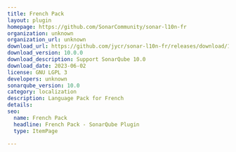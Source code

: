 ```yaml
---
title: French Pack
layout: plugin
homepage: https://github.com/SonarCommunity/sonar-l10n-fr
organization: unknown
organization_url: unknown
download_url: https://github.com/jycr/sonar-l10n-fr/releases/download/10.0.0/sonar-l10n-fr-plugin-10.0.0.jar
download_version: 10.0.0
download_description: Support SonarQube 10.0
download_date: 2023-06-02
license: GNU LGPL 3
developers: unknown
sonarqube_version: 10.0
category: localization
description: Language Pack for French
details: 
seo:
  name: French Pack
  headline: French Pack - SonarQube Plugin
  type: ItemPage

---
```

